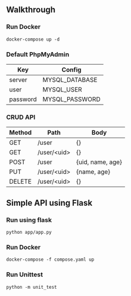 ## Walkthrough

### Run Docker
`docker-compose up -d`

### Default PhpMyAdmin
| Key | Config |
| --- | --- |
| server   | MYSQL_DATABASE |
| user     | MYSQL_USER |
| password | MYSQL_PASSWORD |

### CRUD API
| Method | Path | Body |
| --- | --- | --- |
| GET | /user | {} |
| GET | /user/&lt;uid&gt; | {} |
| POST | /user | {uid, name, age} |
| PUT | /user/&lt;uid&gt; | {name, age} |
| DELETE | /user/&lt;uid&gt; | {} |

## Simple API using Flask

### Run using flask
`python app/app.py`

### Run Docker
`docker-compose -f compose.yaml up`

### Run Unittest
`python -m unit_test`
